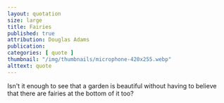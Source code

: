 ```yaml
---
layout: quotation
size: large
title: Fairies
published: true
attribution: Douglas Adams
publication: 
categories: [ quote ]
thumbnail: "/img/thumbnails/microphone-420x255.webp"
alttext: quote
---
```


Isn't it enough to see that a garden is beautiful without 
having to believe that there are fairies at the bottom of it too?
